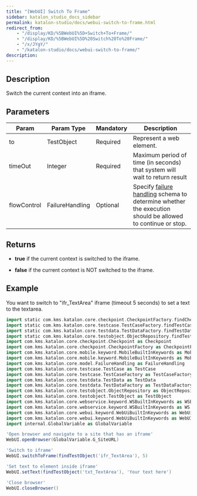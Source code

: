 ```yaml
---
title: "[WebUI] Switch To Frame" 
sidebar: katalon_studio_docs_sidebar
permalink: katalon-studio/docs/webui-switch-to-frame.html 
redirect_from:
    - "/display/KD/%5BWebUI%5D+Switch+To+Frame/"
    - "/display/KD/%5BWebUI%5D%20Switch%20To%20Frame/"
    - "/x/JYgY/"
    - "/katalon-studio/docs/webui-switch-to-frame/"
description: 
---
```

Description
-----------

Switch the current context into an iframe.

Parameters
----------

| Param | Param Type | Mandatory | Description |
| --- | --- | --- | --- |
| to | TestObject | Required | Represent a web element. |
| timeOut  | Integer | Required | Maximum period of time (in seconds) that system will wait to return result |
| flowControl | FailureHandling | Optional | Specify [failure handling](/x/qAAM) schema to determine whether the execution should be allowed to continue or stop. |

Returns
-------

*   **true** if the current context is switched to the iframe.
    
*   **false** if the current context is NOT switched to the iframe.
    

Example 
--------

You want to switch to "ifr_TextArea" iframe (timeout 5 seconds) to set a text to the textarea.

```groovy
import static com.kms.katalon.core.checkpoint.CheckpointFactory.findCheckpoint
import static com.kms.katalon.core.testcase.TestCaseFactory.findTestCase
import static com.kms.katalon.core.testdata.TestDataFactory.findTestData
import static com.kms.katalon.core.testobject.ObjectRepository.findTestObject
import com.kms.katalon.core.checkpoint.Checkpoint as Checkpoint
import com.kms.katalon.core.checkpoint.CheckpointFactory as CheckpointFactory
import com.kms.katalon.core.mobile.keyword.MobileBuiltInKeywords as MobileBuiltInKeywords
import com.kms.katalon.core.mobile.keyword.MobileBuiltInKeywords as Mobile
import com.kms.katalon.core.model.FailureHandling as FailureHandling
import com.kms.katalon.core.testcase.TestCase as TestCase
import com.kms.katalon.core.testcase.TestCaseFactory as TestCaseFactory
import com.kms.katalon.core.testdata.TestData as TestData
import com.kms.katalon.core.testdata.TestDataFactory as TestDataFactory
import com.kms.katalon.core.testobject.ObjectRepository as ObjectRepository
import com.kms.katalon.core.testobject.TestObject as TestObject
import com.kms.katalon.core.webservice.keyword.WSBuiltInKeywords as WSBuiltInKeywords
import com.kms.katalon.core.webservice.keyword.WSBuiltInKeywords as WS
import com.kms.katalon.core.webui.keyword.WebUiBuiltInKeywords as WebUiBuiltInKeywords
import com.kms.katalon.core.webui.keyword.WebUiBuiltInKeywords as WebUI
import internal.GlobalVariable as GlobalVariable

'Open browser and navigate to a site that has an iframe'
WebUI.openBrowser(GlobalVariable.G_SiteURL)

'Switch to iframe'
WebUI.switchToFrame(findTestObject('ifr_TextArea'), 5)

'Set text to element inside iframe'
WebUI.setText(findTestObject('txt_TextArea'), 'Your text here')

'Close browser'
WebUI.closeBrowser()




```